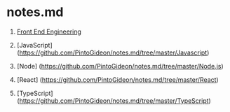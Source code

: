 # notes.md

1. [Front End Engineering](https://github.com/PintoGideon/notes.md/blob/master/Front%20End%20Engineering/Basics.md)

2. [JavaScript] (https://github.com/PintoGideon/notes.md/tree/master/Javascript)

3. [Node] (https://github.com/PintoGideon/notes.md/tree/master/Node.js)

4. [React] (https://github.com/PintoGideon/notes.md/tree/master/React)

5. [TypeScript] (https://github.com/PintoGideon/notes.md/tree/master/TypeScript)
